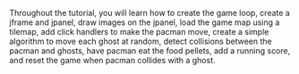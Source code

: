 Throughout the tutorial, you will learn how to create the game loop, create a jframe and jpanel, draw images on the jpanel, load the game map using a tilemap, add click handlers to make the pacman move, create a simple algorithm to move each ghost at random, detect collisions between the pacman and ghosts, have pacman eat the food pellets, add a running score, and reset the game when pacman collides with a ghost.
